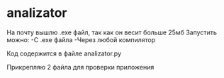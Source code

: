 # analizator

На почту вышлю .exe файл, так как он весит больше 25мб
Запустить можно:
-С .exe файла
-Через любой компилятор

Код содержится в файле analizator.py

Прикрепляю 2 файла для проверки приложения
